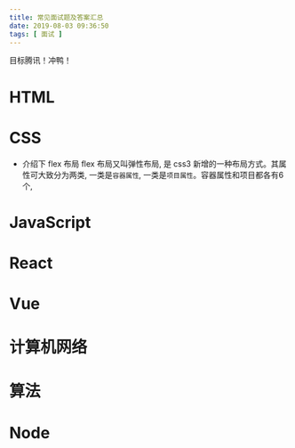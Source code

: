 ```yaml
---
title: 常见面试题及答案汇总
date: 2019-08-03 09:36:50
tags: [ 面试 ]
---
```

目标腾讯！冲鸭！

# HTML

# CSS
* 介绍下 flex 布局
flex 布局又叫弹性布局, 是 css3 新增的一种布局方式。其属性可大致分为两类, 一类是`容器属性`, 一类是`项目属性`。容器属性和项目都各有6个, 

# JavaScript

# React

# Vue

# 计算机网络

# 算法

# Node